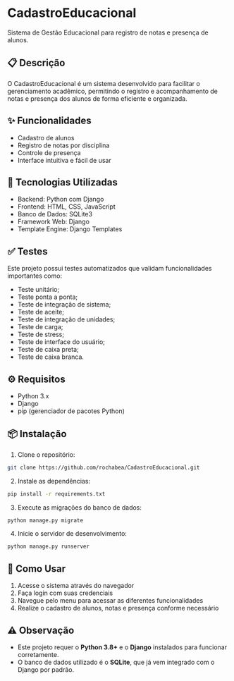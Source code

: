 # CadastroEducacional

Sistema de Gestão Educacional para registro de notas e presença de alunos.

## 📋 Descrição

O CadastroEducacional é um sistema desenvolvido para facilitar o gerenciamento acadêmico, permitindo o registro e acompanhamento de notas e presença dos alunos de forma eficiente e organizada.

## ✨ Funcionalidades

- Cadastro de alunos
- Registro de notas por disciplina
- Controle de presença
- Interface intuitiva e fácil de usar

## 🔧 Tecnologias Utilizadas

- Backend: Python com Django
- Frontend: HTML, CSS, JavaScript
- Banco de Dados: SQLite3
- Framework Web: Django
- Template Engine: Django Templates

## ✅ Testes

Este projeto possui testes automatizados que validam funcionalidades importantes como:
- Teste unitário;
- Teste ponta a ponta;
- Teste de integração de sistema;
- Teste de aceite;
- Teste de integração de unidades;
- Teste de carga;
- Teste de stress;
- Teste de interface do usuário;
- Teste de caixa preta;
- Teste de caixa branca.




## ⚙️ Requisitos

- Python 3.x
- Django
- pip (gerenciador de pacotes Python)

## 📦 Instalação

1. Clone o repositório:
```bash
git clone https://github.com/rochabea/CadastroEducacional.git
```

2. Instale as dependências:
```bash
pip install -r requirements.txt
```

3. Execute as migrações do banco de dados:
```bash
python manage.py migrate
```

4. Inicie o servidor de desenvolvimento:
```bash
python manage.py runserver
```

## 🎯 Como Usar

1. Acesse o sistema através do navegador
2. Faça login com suas credenciais
3. Navegue pelo menu para acessar as diferentes funcionalidades
4. Realize o cadastro de alunos, notas e presença conforme necessário


## ⚠️ Observação

- Este projeto requer o **Python 3.8+** e o **Django** instalados para funcionar corretamente.  
- O banco de dados utilizado é o **SQLite**, que já vem integrado com o Django por padrão.

